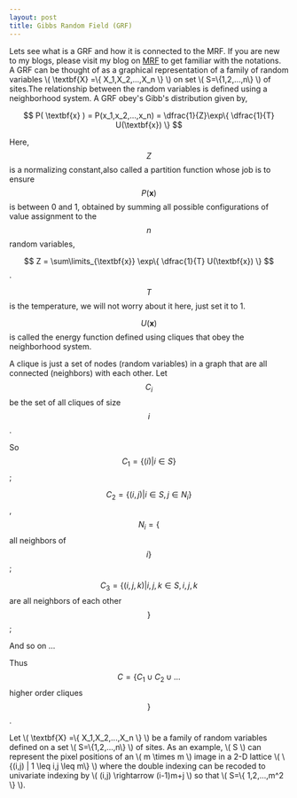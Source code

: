 ```yaml
---
layout: post
title: Gibbs Random Field (GRF)
---
```


Lets see what is a GRF and how it is connected to the MRF. If you are new to my blogs, please visit my blog on [MRF](https://pchanda.github.io/MarkovRandomFields/) to get familiar with the notations. 
A GRF can be thought of as a graphical representation of a family of random variables \\( \textbf{X} =\\{ X_1,X_2,...,X_n \\} \\) on set \\( S=\\{1,2,...,n\\} \\) of sites.The relationship between the random variables is defined using a neighborhood system. A GRF obey's Gibb's distribution given by,

$$ P( \textbf{x} ) = P(x_1,x_2,...,x_n) = \dfrac{1}{Z}\exp\{ \dfrac{1}{T} U(\textbf{x}) \} $$

Here, $$Z$$ is a normalizing constant,also called a partition function whose job is to ensure $$ P( \textbf{x} ) $$ is between 0 and 1, obtained by summing all possible configurations of value assignment to the $$n$$ random variables,

$$ Z = \sum\limits_{\textbf{x}} \exp\{ \dfrac{1}{T} U(\textbf{x}) \} $$.

$$T$$ is the temperature, we will not worry about it here, just set it to 1. 

$$U(\textbf{x})$$ is called the energy function defined using cliques that obey the neighborhood system. 

A clique is just a set of nodes (random variables) in a graph that are all connected (neighbors) with each other. Let $$C_i$$ be the set of all cliques of size $$i$$. 

So $$ C_1 = \{(i) \vert i \in S\} $$;  

$$ C_2 = \{(i,j) \vert i \in S, j \in N_i \} $$, $$N_i=\{$$ all neighbors of $$ i\} $$;

$$ C_3 = \{(i,j,k) \vert i,j,k \in S, i,j,k $$ are all  neighbors of each other $$ \} $$;

And so on ...

Thus $$ C = \{ C_1 \cup C_2 \cup ... $$ higher order cliques $$\}$$. 



Let \\( \textbf{X} =\\{ X_1,X_2,...,X_n \\} \\) be a family of random variables defined on a set \\( S=\\{1,2,...,n\\} \\) of sites. 
As an example, \\( S \\) can represent the pixel positions of an \\( m \times m \\) image in a  2-D lattice \\( \\{(i,j) | 1 \leq i,j \leq m\\} \\) where the double indexing can be recoded to univariate indexing by \\( (i,j) \rightarrow (i-1)m+j \\) so that \\( S=\\{ 1,2,...,m^2 \\} \\). 
